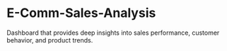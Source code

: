 # E-Comm-Sales-Analysis
Dashboard that provides deep insights into sales performance, customer behavior, and product trends.
